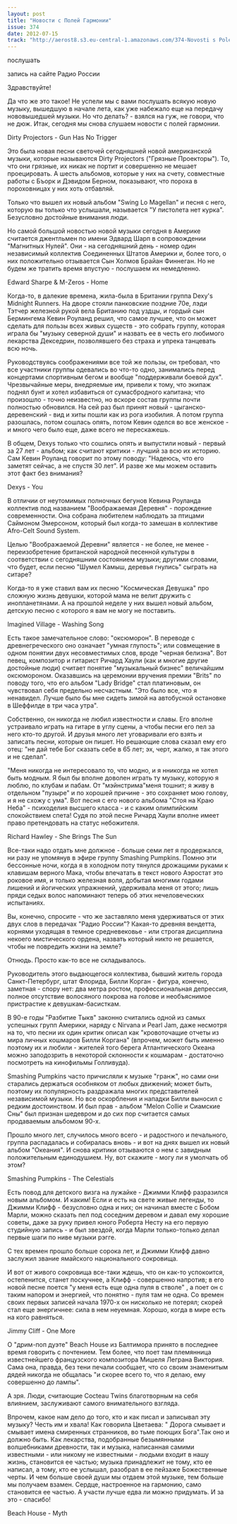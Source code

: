 ```yaml
---
layout: post
title: "Новости с Полей Гармонии"
issue: 374
date: 2012-07-15
track: "http://aerost8.s3.eu-central-1.amazonaws.com/374-Novosti s Polej Garmonii.mp3"
---
```


послушать

запись на сайте Радио России

Здравствуйте!

Да что же это такое! Не успели мы с вами послушать всякую новую музыку, вышедшую в начале лета, как уже набежало еще на передачу нововышедшей музыки. Но что делать? - взялся на гуж, не говори, что не дюж. Итак, сегодня мы снова слушаем новости с полей гармонии.

Dirty Projectors - Gun Has No Trigger

Это была новая песни светочей сегодняшней новой американской музыки, которые называются Dirty Projectors ("Грязные Проекторы"). То, что они грязные, их никак не портит и совершенно не мешает проецировать. А шесть альбомов, которые у них на счету, совместные работы с Бъорк и Дэвидом Берном, показывают, что пороха в пороховницах у них хоть отбавляй.

Только что вышел их новый альбом "Swing Lo Magellan" и песня с него, которую вы только что услышали, называется "У пистолета нет курка". Безусловно достойные внимания люди.

Но самой большой новостью новой музыки сегодня в Америке считается джентльмен по имени Эдвард Шарп в сопровождении "Магнитных Нулей". Они - на сегодняшний день - номер один независимый коллектив Соединенных Штатов Америки и, более того, о них положительно отзывается Сын Холмов Брайан Финнеган. Но не будем же тратить время впустую - послушаем их немедленно.

Edward Sharpe & M-Zeros - Home

Когда-то, в далекие времена, жила-была в Британии группа Dexy's Midnight Runners. На дворе стояли панковские поздние 70е, лэди Тэтчер железной рукой вела Британию под уздцы, и гордый сын Бермингема Кевин Роуланд решил, что самое лучшее, что он может сделать для пользы всех живых существ - это собрать группу, которая играла бы "музыку северной души" и назвать ее в честь его любимого лекарства Декседрин, позволявшего без страха и упрека танцевать всю ночь.

Руководствуясь соображениями все той же пользы, он требовал, что все участники группы одевались во что-то одно, занимались перед концертами спортивным бегом и вообще "поддерживали боевой дух". Чрезвычайные меры, внедряемые им, привели к тому, что экипаж поднял бунт и хотел избавиться от сумасбродного капитана; что произошло - точно неизвестно, но вскоре состав группы почти полностью обновился. На сей раз был принят новый - цыганско-деревенский - вид и хиты пошли как из рога изобилия. А потом группа разошлась, потом сошлась опять, потом Кевин оделся во все женское - и много чего было еще, даже всего не перескажешь.

В общем, Dexys только что сошлись опять и выпустили новый - первый за 27 лет - альбом; как считают критики - лучший за всю их историю. Сам Кевин Роуланд говорит по этому поводу: "Надеюсь, что его заметят сейчас, а не спустя 30 лет". И разве же мы можем оставить этот факт без внимания?

Dexys - You

В отличии от неутомимых полночных бегунов Кевина Роуланда коллектив под названием "Воображаемая Деревня" - порождение современности. Она собрана любителем наблюдать за птицами Саймоном Эмерсоном, который был когда-то замешан в коллективе Afro-Celt Sound System.

Целью "Воображаемой Деревни" является - не более, не менее - переизобретение британской народной песенной культуры в соответствии с сегодняшним состоянием музыки; другими словами, что будет, если песню "Шумел Камыш, деревья гнулись" сыграть на ситаре?

Когда-то я уже ставил вам их песню "Космическая Девушка" про сложную жизнь девушки, которой мама не велит дружить с инопланетянами. А на прошлой неделе у них вышел новый альбом, детскую песню с которого я вам не могу не поставить.

Imagined Village - Washing Song

Есть такое замечательное слово: "оксюморон". В переводе с древнегреческого оно означает "умная глупость"; или совмещение в одном понятии двух несовместимых слов, вроде "черная белизна". Вот певец, композитор и гитарист Ричард Хаули (как и многие другие достойные люди) считает понятие "музыкальный бизнес" величайшим оксюмороном. Оказавшись на церемонии вручения премии "Brits" по поводу того, что его альбом "Lady Bridge" стал платиновым, он чувствовал себя предельно несчастным. "Это было все, что я ненавидел. Лучше было бы мне сидеть зимой на автобусной остановке в Шеффилде в три часа утра".

Собственно, он никогда не любил известности и славы. Его вполне устраивало играть на гитаре в углу сцены, а чтобы песни его пел за него кто-то другой. И друзья много лет уговаривали его взять и записать песни, которые он пишет. Но решающие слова сказал ему его отец: "не дай тебе Бог сказать себе в 65 лет; эх, черт, жалко, я так этого и не сделал".

"Меня никогда не интересовало то, что модно, и я нникогда не хотел быть модным. Я был бы вполне доволен играть ту музыку, которую я люблю, по клубам и пабам. От "мэйнстрима"меня тошнит; я живу в отдельном "пузыре" и по хорошей причине - это сохраняет мою голову, и я не схожу с ума". Вот песня с его нового альбома "Стоя на Краю Неба" - психоделия высшего класса - и с каким олимпийским спокойствием спета! Судя по этой песне Ричард Хаули вполне имеет право претендовать на статус небожителя.

Richard Hawley - She Brings The Sun

Все-таки надо отдать мне должное - больше семи лет я продержался, ни разу не упомянув в эфире группу Smashing Pumpkins. Помню эти бессонные ночи, когда я в холодном поту тянулся дрожащими руками к клавишам верного Мака, чтобы впечатать в текст нового Аэростат это роковое имя, и только железная воля, добытая многими годами лишений и йогических упражнений, удерживала меня от этого; лишь пряди седых волос напоминают теперь об этих нечеловеческих испытаниях.

Вы, конечно, спросите - что же заставляло меня удерживаться от этих двух слов в передачах "Радио России"? Какая-то древняя вендетта, корнями уходящая в темное средневековье - или строгая дисциплина некоего мистического ордена, назвать который никто не решается, чтобы не повредить жизни на земле?

Отнюдь. Просто как-то все не складывалось.

Руководитель этого выдающегося коллектива, бывший житель города Санкт-Петербург, штат Флорида, Билли Корган - фигура, конечно, заметная - спору нет: два метра ростом, профессиональная депрессия, полное отсутствие волосяного покрова на голове и необъяснимое пристрастие к девушкам-басисткам.

В 90-е годы "Разбитие Тыкв" законно считались одной из самых успешных групп Америки, наряду с Nirvana и Pearl Jam, даже несмотря на то, что песни их один критик описал как "кровоточащие отчеты из мира личных кошмаров Билли Коргана" (впрочем, может быть именно поэтому их и любили - жителей того берега Атлантического Океана можно заподозрить в некоторой склонности к кошмарам - достаточно посмотреть на кинофильмы Голливуда).

Smashing Pumpkins часто причисляли к музыке "гранж", но сами они старались держаться особняком от любых движений; может быть, поэтому их популярность раздражала многих представителей независимой музыки. Но все оскорбления и нападки Билли выносил с редким достоинством. И был прав - альбом "Melon Collie и Сиамcкие Сны" был признан шедевром и до сих пор считается самых продаваемым альбомом 90-х.

Прошло много лет, случилось много всего - и радостного и печального, группа распадалась и собиралась вновь - и вот на днях вышел их новый альбом "Океания". И снова критики отзываются о нем с завидным положительным единодушием. Ну, вот скажите - могу ли я умолчать об этом?

Smashing Pumpkins - The Celestials

Есть повод для детского визга на лужайке - Джимми Клифф разразился новым альбомом. И каким! Если и есть на свете живые легенды, то Джимми Клифф - безусловно одна и них; он начинал вместе с Бобом Марли, можно сказать пел под соседним деревом и давал ему хорошие советы, даже за руку привел юного Роберта Несту на его первую студийную запись - и был звездой, когда Марли только-только делал первые шаги по ниве музыки рэгге.

С тех времен прошло больше сорока лет, и Джимми Клифф давно заслужил звание ямайского национального сокровища.

И вот от живого сокровища все-таки ждешь, что он как-то успокоится, остепенится, станет поскучнее, а Клифф - совершенно напротив; в его новой песне поется "у меня есть еще одна пуля в стволе" , а поет он с таким напором и энергией, что понятно - пуля там не одна. Со времен своих первых записей начала 1970-х он нисколько не потерял; скорей стал еще энергичнее: сила в нем неуемная. Хорошо, когда в мире есть на кого равняться.

Jimmy Cliff - One More

О "дрим-поп дуэте" Beach House из Балтимора принято в последнее время говорить с почтением. Тем более, что поет там племянница известнейшего французского композитора Мишеля Леграна Виктория. Сама она, правда, без тени печали сообщает, что со своим знаменитым дядей никогда не общалась "и скорее всего то, что я делаю, ему совершенно до лампы".

А зря. Люди, считающие Cocteau Twins благотворным на себя влиянием, заслуживают самого внимательного взгляда.

Впрочем, какое нам дело до того, кто и как писал и записывал эту музыку? Честь им и хвала! Как говорила Цветаева: " Дорога смывает и смывает имена смиренных странников, во тьме поющих Бога".Так оно и должно быть. Как лекарства, подобранные безымянными волшебниками древности, так и музыка, написанная самими известными - или никому не известными - людьми входит в нашу жизнь, становится ее частью; музыка принадлежит не тому, кто ее написал, а тому, кто ее услышал, разобрал в ее пейзаже Божественные черты. И чем больше своей души мы отдаем этой музыке, тем больше мы получаем взамен. Сердце, настроенное на гармонию, само становится ее частью. А участи лучше едва ли можно придумать. И за это - спасибо!

Beach House - Myth
